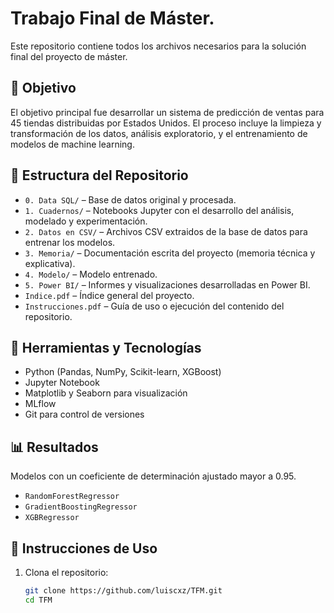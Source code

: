 # Trabajo Final de Máster.

Este repositorio contiene todos los archivos necesarios para la solución final del proyecto de máster. 

## 🎯 Objetivo

El objetivo principal fue desarrollar un sistema de predicción de ventas para 45 tiendas distribuidas por Estados Unidos. El proceso incluye la limpieza y transformación de los datos, análisis exploratorio, y el entrenamiento de modelos de machine learning.

## 📁 Estructura del Repositorio

- `0. Data SQL/` – Base de datos original y procesada.
- `1. Cuadernos/` – Notebooks Jupyter con el desarrollo del análisis, modelado y experimentación.
- `2. Datos en CSV/` – Archivos CSV extraidos de la base de datos para entrenar los modelos.
- `3. Memoria/` – Documentación escrita del proyecto (memoria técnica y explicativa).
- `4. Modelo/` – Modelo entrenado.
- `5. Power BI/` – Informes y visualizaciones desarrolladas en Power BI.
- `Indice.pdf` – Índice general del proyecto.
- `Instrucciones.pdf` – Guía de uso o ejecución del contenido del repositorio.


## 🧰 Herramientas y Tecnologías

- Python (Pandas, NumPy, Scikit-learn, XGBoost)
- Jupyter Notebook
- Matplotlib y Seaborn para visualización
- MLflow
- Git para control de versiones

## 📊 Resultados
Modelos con un coeficiente de determinación ajustado mayor a 0.95.
- `RandomForestRegressor`
- `GradientBoostingRegressor`
- `XGBRegressor`

## 🚀 Instrucciones de Uso

1. Clona el repositorio:
   ```bash
   git clone https://github.com/luiscxz/TFM.git
   cd TFM
